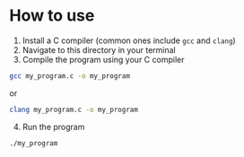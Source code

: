 # How to use

1. Install a C compiler (common ones include `gcc` and `clang`)
2. Navigate to this directory in your terminal
3. Compile the program using your C compiler
```bash
gcc my_program.c -o my_program
```
or
```bash
clang my_program.c -o my_program
```
4. Run the program
```bash
./my_program
```
